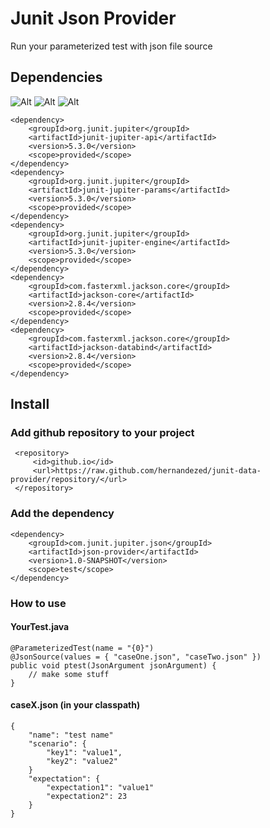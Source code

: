 # Junit Json Provider
Run your parameterized test with json file source

## Dependencies
![Alt](https://img.shields.io/badge/Jdk-+1.8.0-orange.svg?style=flat)
![Alt](https://img.shields.io/badge/Junit-5-green.svg?style=flat)
![Alt](https://img.shields.io/badge/Jackson-+2.8-blue.svg?style=flat)

~~~~
<dependency>
    <groupId>org.junit.jupiter</groupId>
    <artifactId>junit-jupiter-api</artifactId>
    <version>5.3.0</version>
    <scope>provided</scope>
</dependency>
<dependency>
    <groupId>org.junit.jupiter</groupId>
    <artifactId>junit-jupiter-params</artifactId>
    <version>5.3.0</version>
    <scope>provided</scope>
</dependency>
<dependency>
    <groupId>org.junit.jupiter</groupId>
    <artifactId>junit-jupiter-engine</artifactId>
    <version>5.3.0</version>
    <scope>provided</scope>
</dependency>
<dependency>
    <groupId>com.fasterxml.jackson.core</groupId>
    <artifactId>jackson-core</artifactId>
    <version>2.8.4</version>
    <scope>provided</scope>
</dependency>
<dependency>
    <groupId>com.fasterxml.jackson.core</groupId>
    <artifactId>jackson-databind</artifactId>
    <version>2.8.4</version>
    <scope>provided</scope>
</dependency>
~~~~

## Install
### Add github repository to your project
~~~~
 <repository>
     <id>github.io</id>
     <url>https://raw.github.com/hernandezed/junit-data-provider/repository/</url>
 </repository>
~~~~
### Add the dependency
~~~~
<dependency>
    <groupId>com.junit.jupiter.json</groupId>
    <artifactId>json-provider</artifactId>
    <version>1.0-SNAPSHOT</version>
    <scope>test</scope>
</dependency>
~~~~

### How to use

#### YourTest.java
~~~~
@ParameterizedTest(name = "{0}")
@JsonSource(values = { "caseOne.json", "caseTwo.json" })
public void ptest(JsonArgument jsonArgument) {
    // make some stuff
}
~~~~

#### caseX.json (in your classpath)
~~~~
{
    "name": "test name"
    "scenario": {
        "key1": "value1",
        "key2": "value2"
    }
    "expectation": {
        "expectation1": "value1"
        "expectation2": 23
    }
}
~~~~

